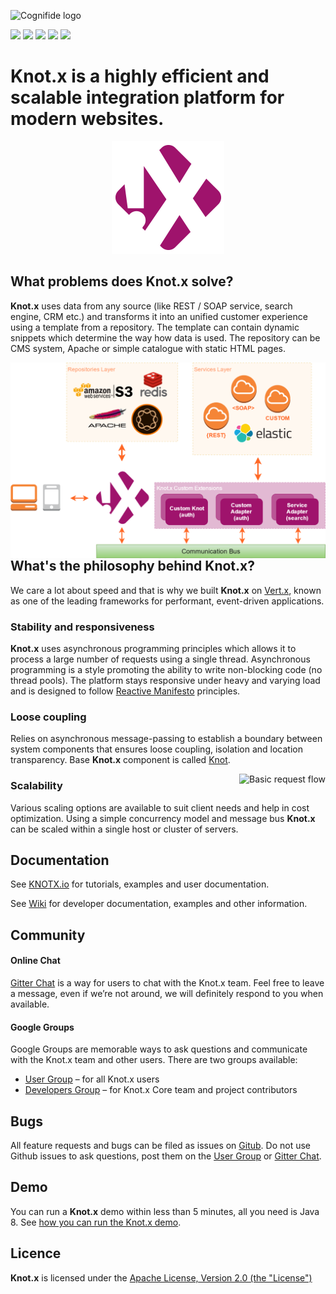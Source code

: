 ![Cognifide logo](http://cognifide.github.io/images/cognifide-logo.png)

[![][maven img]][maven]
[![][travis img]][travis]
[![][license img]][license]
[![][central-repo img]][central-repo]
[![][gitter img]][gitter]

# Knot.x is a highly efficient and scalable integration platform for modern websites.

<p align="center">
  <img src="https://github.com/Cognifide/knotx/blob/master/icons/180x180.png?raw=true" alt="Knot.x Logo"/>
</p>

## What problems does Knot.x solve?

**Knot.x** uses data from any source (like REST / SOAP service, search engine, CRM etc.) and transforms it into an unified customer experience using a
template from a repository. The template can contain dynamic snippets which determine the way how data is used. The repository can be CMS system, Apache or
simple catalogue with static HTML pages.

<p align="center">
  <img align="right"
    src="https://github.com/Cognifide/knotx/blob/master/documentation/src/main/wiki/assets/knotx-high-level-architecture.png?raw=true"
    alt="High Level Architecture"/>
</p>

## What's the philosophy behind Knot.x?
We care a lot about speed and that is why we built **Knot.x** on [Vert.x](http://vertx.io/), known as one of the leading frameworks for performant, event-driven applications.

### Stability and responsiveness
**Knot.x** uses asynchronous programming principles which allows it to process a large number of requests using a single thread.
Asynchronous programming is a style promoting the ability to write non-blocking code (no thread pools).
The platform stays responsive under heavy and varying load and is designed to follow [Reactive Manifesto](http://www.reactivemanifesto.org/) principles.

### Loose coupling
Relies on asynchronous message-passing to establish a boundary between system components that ensures
loose coupling, isolation and location transparency. Base **Knot.x** component is called [Knot](https://github.com/Cognifide/knotx/wiki/Knot).

<p align="center">
  <img align="right"
    src="https://github.com/Cognifide/knotx/blob/master/documentation/src/main/wiki/assets/knotx-modules-basic-request-flow.png?raw=true"
    alt="Basic request flow"/>
</p>

### Scalability
Various scaling options are available to suit client needs and help in cost optimization. Using a
simple concurrency model and message bus **Knot.x** can be scaled within a single host or cluster of
servers.

## Documentation

See [KNOTX.io](http://knotx.io) for tutorials, examples and user documentation.

See [Wiki](https://github.com/Cognifide/knotx/wiki) for developer documentation, examples and other information.


## Community

#### Online Chat

[Gitter Chat](https://gitter.im/Knotx/Lobby) is a way for users to chat with the Knot.x team. Feel free to leave a message, even if we’re not around, we will definitely respond to you when available.

#### Google Groups

Google Groups are memorable ways to ask questions and communicate with the Knot.x team and other users. There are two groups available:

* [User Group](https://groups.google.com/forum/#!forum/knotx) – for all Knot.x users
* [Developers Group](https://groups.google.com/forum/#!forum/knotx-contributors) – for Knot.x Core team and project contributors

## Bugs

All feature requests and bugs can be filed as issues on [Gitub](https://github.com/Cognifide/knotx/issues). Do not use Github issues to ask questions, post them on the [User Group](https://groups.google.com/forum/#!forum/knotx) or [Gitter Chat](https://gitter.im/Knotx/Lobby).


## Demo

You can run a **Knot.x** demo within less than 5 minutes, all you need is Java 8. See [how you can run the Knot.x demo](https://github.com/Cognifide/knotx/wiki/RunningTheDemo).


## Licence

**Knot.x** is licensed under the [Apache License, Version 2.0 (the "License")](https://www.apache.org/licenses/LICENSE-2.0.txt)


[maven]:http://search.maven.org/#search|gav|1|g:"io.knotx"
[maven img]:https://maven-badges.herokuapp.com/maven-central/io.knotx/knotx-core/badge.svg

[travis]:https://travis-ci.org/Cognifide/knotx
[travis img]:https://travis-ci.org/Cognifide/knotx.svg?branch=master

[license]:https://github.com/Cognifide/knotx/blob/master/LICENSE
[license img]:https://img.shields.io/badge/License-Apache%202.0-blue.svg

[central-repo]:http://search.maven.org/#search%7Cga%7C1%7Cg%3A%22io.knotx%22
[central-repo img]:https://img.shields.io/maven-central/v/io.knotx/knotx-root.svg?label=Maven%20Central

[gitter]:https://gitter.im/Knotx/Lobby
[gitter img]:https://badges.gitter.im/Knotx/knotx-extensions.svg
